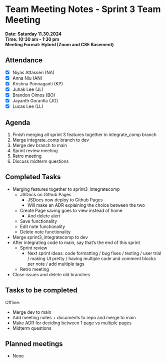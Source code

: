 # Team Meeting Notes - Sprint 3 Team Meeting

**Date: Saturday 11.30.2024**\
**Time: 10:30 am - 1:30 pm**\
**Meeting Format: Hybrid (Zoom and CSE Basement)**

## Attendance

- [x] Niyas Attasseri (NA)
- [x] Anna Niu (AN)
- [x] Krishna Ponnaganti (KP)
- [x] Juhak Lee (JL)
- [x] Brandon Olmos (BO)
- [x] Jayanth Gorantla (JG)
- [x] Lucas Lee (LL)

## Agenda

1. Finish merging all sprint 3 features together in integrate_comp branch
2. Merge integrate_comp branch to dev
3. Merge dev branch to main
4. Sprint review meeting
5. Retro meeting
6. Discuss midterm questions

## Completed Tasks

- Merging features together to sprint3_integratecomp
    - JSDocs on Github Pages
        - JSDocs now deploy to Github Pages
        - Will make an ADR explaining the choice between the two
    - Create Page saving goes to view instead of home
        - And delete alert
    - Save functionality
    - Edit note functionality
    - Delete note functionality
- Merge sprint3_integratecomp to dev
- After integrating code to main, say that’s the end of this sprint
    - Sprint review
        - Next sprint ideas: code formatting / bug fixes / testing / user trial / making UI pretty / having multiple code and comment blocks per note / add multiple tags
    - Retro meeting
- Close issues and delete old branches

## Tasks to be completed

Offline:
- Merge dev to main
- Add meeting notes + documents to repo and merge to main
- Make ADR for deciding between 1 page vs multiple pages
- Midterm questions

## Planned meetings

- None